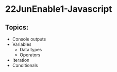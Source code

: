 # 22JunEnable1-Javascript

## Topics:

- Console outputs
- Variables
    - Data types
    - Operators
- Iteration
- Conditionals